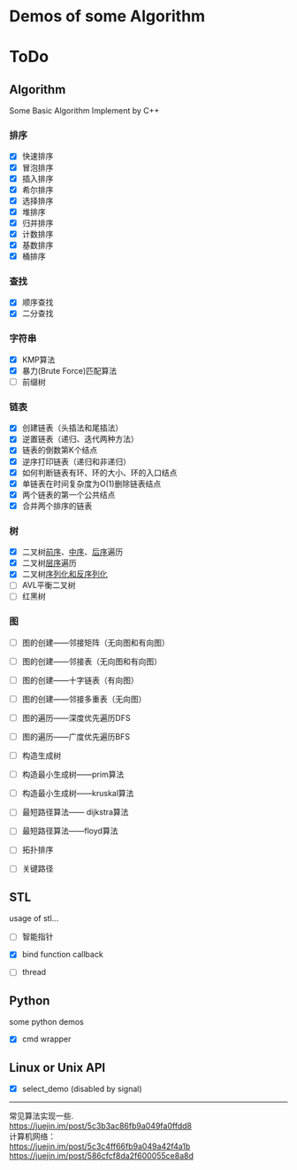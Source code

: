# Demos of some Algorithm


# ToDo

## Algorithm    

Some Basic Algorithm Implement by C++    

### 排序 

- [x] 快速排序
- [x] 冒泡排序
- [x] 插入排序
- [x] 希尔排序
- [x] 选择排序
- [x] 堆排序
- [x] 归并排序
- [x] 计数排序
- [x] 基数排序
- [x] 桶排序

### 查找

- [x] 顺序查找
- [x] 二分查找

### 字符串

- [x] KMP算法
- [x] 暴力(Brute Force)匹配算法
- [ ] 前缀树 

### 链表 

- [x] 创建链表（头插法和尾插法）
- [x] 逆置链表（递归、迭代两种方法）
- [x] 链表的倒数第K个结点
- [x] 逆序打印链表（递归和非递归）
- [x] 如何判断链表有环、环的大小、环的入口结点
- [x] 单链表在时间复杂度为O(1)删除链表结点
- [x] 两个链表的第一个公共结点
- [x] 合并两个排序的链表

### 树

- [x] 二叉树[前序](https://leetcode.com/problems/binary-tree-preorder-traversal/)、[中序](https://leetcode.com/problems/binary-tree-inorder-traversal/)、[后序](https://leetcode.com/problems/binary-tree-postorder-traversal/)遍历
- [x] 二叉树[层序](https://leetcode.com/problems/binary-tree-level-order-traversal/)遍历
- [x] 二叉树[序列化和反序列化](https://leetcode.com/problems/serialize-and-deserialize-binary-tree/) 
- [ ] AVL平衡二叉树
- [ ] 红黑树

### 图

- [ ] 图的创建——邻接矩阵（无向图和有向图）
- [ ] 图的创建——邻接表（无向图和有向图）
- [ ] 图的创建——十字链表（有向图）
- [ ] 图的创建——邻接多重表（无向图）
- [ ] 图的遍历——深度优先遍历DFS
- [ ] 图的遍历——广度优先遍历BFS
- [ ] 构造生成树
- [ ] 构造最小生成树——prim算法
- [ ] 构造最小生成树——kruskal算法
- [ ] 最短路径算法—— dijkstra算法
- [ ] 最短路径算法——floyd算法
- [ ] 拓扑排序
- [ ] 关键路径



## STL    

usage of stl...   

- [ ] 智能指针   
- [x] bind function callback   
- [ ] thread   


## Python   

some python demos   

- [x] cmd wrapper  

## Linux or Unix API

- [x] select_demo (disabled by signal)

-------------------------------------------------

常见算法实现一些.    
https://juejin.im/post/5c3b3ac86fb9a049fa0ffdd8     
计算机网络：  
https://juejin.im/post/5c3c4ff66fb9a049a42f4a1b  
https://juejin.im/post/586cfcf8da2f600055ce8a8d  



